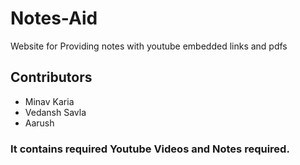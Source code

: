 # Notes-Aid

Website for Providing notes with youtube embedded links and pdfs

## Contributors
- Minav Karia
- Vedansh Savla
- Aarush

### It contains required Youtube Videos and Notes required.